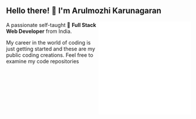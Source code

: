 ## Hello there! 👋 I'm Arulmozhi Karunagaran


<img align="right" width="50%" src="/coding.gif">

A passionate self-taught 🚀 **Full Stack Web Developer** from India. 

My career in the world of coding is just getting started and these are my public coding creations. 
Feel free to examine my code repositories
